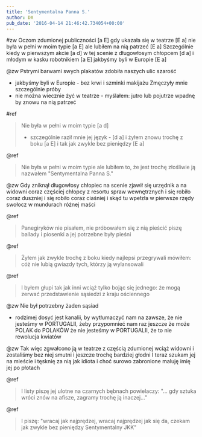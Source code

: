 ```yaml
---
title: 'Sentymentalna Panna S.'
author: DX
pub_date: '2016-04-14 21:46:42.734054+00:00'
---
```


#zw
Oczom zdumionej publiczności [a E]
gdy ukazała się w teatrze [E a]
nie była w pełni w moim typie [a E]
ale lubiłem na nią patrzeć [E a]
Szczególnie kiedy w pierwszym akcie [a d]
w tej scenie z długowłosym chłopcem [d a]
i młodym w kasku robotnikiem [a E]
jakbyśmy byli w Europie [E a]

@zw
Pstrymi barwami swych plakatów
zdobiła naszych ulic szarość
- jakbyśmy byli w Europie -
bez krwi i szminki makijażu
Zmęczyły mnie szczególnie próby
- nie można wiecznie żyć w teatrze -
myślałem: jutro lub pojutrze
wpadnę by znowu na nią patrzeć

#ref
>Nie była w pełni w moim typie [a d]
>- szczególnie raził mnie jej język - [d a]
>i żyłem znowu trochę z boku [a E]
>i tak jak zwykle bez pieniędzy [E a]

@ref
>Nie była w pełni w moim typie
>ale lubiłem to, że jest
>trochę złośliwie ją nazwałem
>"Sentymentalna Panna S."

@zw
Gdy zniknął długowłosy chłopiec
na scenie zjawił się urzędnik
a na widowni coraz częściej
chłopcy z resortu spraw wewnętrznych
i się robiło coraz duszniej
i się robiło coraz ciaśniej
i skąd tu wpełzła w pierwsze rzędy
swołocz w mundurach różnej maści

@ref
>Panegiryków nie pisałem,
>nie próbowałem się z nią pieścić
>piszę ballady i piosenki
>a jej potrzebne były pieśni

@ref
>Żyłem jak zwykle trochę z boku
>kiedy najlepsi przegrywali
>mówiłem: cóż nie lubią gwiazdy
>tych, którzy ją wylansowali

@ref
>I byłem głupi tak jak inni
>wciąż tylko bojąc się jednego:
>że mogą zerwać przedstawienie
>sąsiedzi z kraju ościennego

@zw
Nie był potrzebny żaden sąsiad
- rodzimej dosyć jest kanalii,
by wytłumaczyć nam na zawsze,
że nie jesteśmy w PORTUGALII,
żeby przypomnieć nam raz jeszcze
że może POLAK do POLAKÓW
że nie jesteśmy w PORTUGALII,
że to nie rewolucja kwiatów

@zw
Tak więc zgwałcono ją w teatrze
z częścią zdumionej wciąż widowni
i zostaliśmy bez niej smutni
i jeszcze trochę bardziej głodni
I teraz szukam jej na mieście
i tęsknię za nią jak idiota
i choć surowo zabronione
maluję imię jej po płotach

@ref
>I listy piszę jej ulotne
>na czarnych bębnach powielaczy:
>"... gdy sztuka wróci znów na afisze,
>zagramy trochę ją inaczej..."

@ref
>I piszę: "wracaj jak najprędzej,
>wracaj najprędzej jak się da,
>czekam jak zwykle bez pieniędzy
>Sentymentalny JKK"